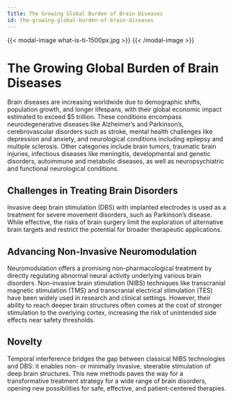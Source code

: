 ```yaml
---
Title: The Growing Global Burden of Brain Diseases
id: the-growing-global-burden-of-brain-diseases
---
```

{{< modal-image what-is-ti-1500px.jpg >}} {{< /modal-image >}}

# The Growing Global Burden of Brain Diseases

Brain diseases are increasing worldwide due to demographic shifts, population growth, and longer lifespans, with their global economic impact estimated to exceed $5 trillion. These conditions encompass neurodegenerative diseases like Alzheimer’s and Parkinson’s, cerebrovascular disorders such as stroke, mental health challenges like depression and anxiety, and neurological conditions including epilepsy and multiple sclerosis. Other categories include brain tumors, traumatic brain injuries, infectious diseases like meningitis, developmental and genetic disorders, autoimmune and metabolic diseases, as well as neuropsychiatric and functional neurological conditions.

## Challenges in Treating Brain Disorders

Invasive deep brain stimulation (DBS) with implanted electrodes is used as a treatment for severe movement disorders, such as Parkinson’s disease. While effective, the risks of brain surgery limit the exploration of alternative brain targets and restrict the potential for broader therapeutic applications.

## Advancing Non-Invasive Neuromodulation

Neuromodulation offers a promising non-pharmacological treatment by directly regulating abnormal neural activity underlying various brain disorders. Non-invasive brain stimulation (NIBS) techniques like transcranial magnetic stimulation (TMS) and transcranial electrical stimulation (TES) have been widely used in research and clinical settings. However, their ability to reach deeper brain structures often comes at the cost of stronger stimulation to the overlying cortex, increasing the risk of unintended side effects near safety thresholds.

## Novelty 

Temporal interference bridges the gap between classical NIBS technologies and DBS: it enables non- or minimally invasive, steerable stimulation of deep brain structures. This new methods paves the way for a transformative treatment strategy for a wide range of brain disorders, opening new possibilities for safe, effective, and patient-centered therapies.

